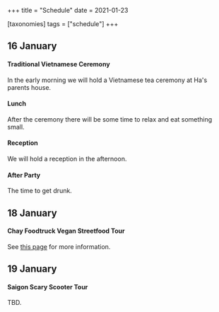 +++
title = "Schedule"
date = 2021-01-23

[taxonomies]
tags = ["schedule"]
+++

## 16 January

#### Traditional Vietnamese Ceremony

In the early morning we will hold a Vietnamese tea ceremony at Ha's parents house.

#### Lunch

After the ceremony there will be some time to relax and eat something small.

#### Reception

We will hold a reception in the afternoon.

#### After Party

The time to get drunk.

## 18 January

#### Chay Foodtruck Vegan Streetfood Tour

See [this page](@/food_tour.md) for more information.

## 19 January

#### Saigon Scary Scooter Tour

TBD.
